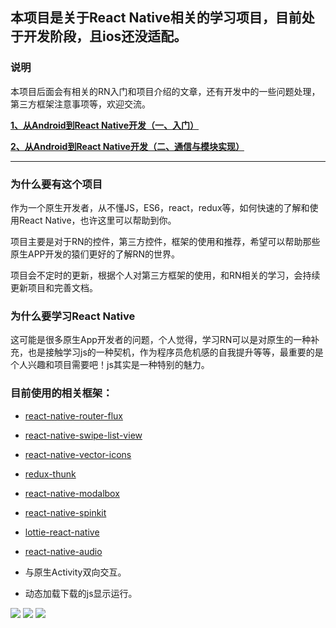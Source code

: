 ## 本项目是关于React Native相关的学习项目，目前处于开发阶段，且ios还没适配。


### 说明

本项目后面会有相关的RN入门和项目介绍的文章，还有开发中的一些问题处理，第三方框架注意事项等，欢迎交流。


**[1、从Android到React Native开发（一、入门）](http://www.jianshu.com/p/97692b1c451d)**

**[2、从Android到React Native开发（二、通信与模块实现）](http://www.jianshu.com/p/bec040926db8)**

---------------------------------------------

### 为什么要有这个项目
作为一个原生开发者，从不懂JS，ES6，react，redux等，如何快速的了解和使用React Native，也许这里可以帮助到你。

项目主要是对于RN的控件，第三方控件，框架的使用和推荐，希望可以帮助那些原生APP开发的猿们更好的了解RN的世界。

项目会不定时的更新，根据个人对第三方框架的使用，和RN相关的学习，会持续更新项目和完善文档。

### 为什么要学习React Native

这可能是很多原生App开发者的问题，个人觉得，学习RN可以是对原生的一种补充，也是接触学习js的一种契机，作为程序员危机感的自我提升等等，最重要的是个人兴趣和项目需要吧！js其实是一种特别的魅力。

### 目前使用的相关框架：

* [react-native-router-flux](https://github.com/aksonov/react-native-router-flux)
* [react-native-swipe-list-view](https://github.com/jemise111/react-native-swipe-list-view)
* [react-native-vector-icons](https://github.com/oblador/react-native-vector-icons)
* [redux-thunk](https://github.com/gaearon/redux-thunk)
* [react-native-modalbox](https://github.com/maxs15/react-native-modalbox)
* [react-native-spinkit](https://github.com/maxs15/react-native-spinkit)
* [lottie-react-native](https://github.com/airbnb/lottie-react-native)
* [react-native-audio](https://github.com/CarGuo/react-native-audio)


* 与原生Activity双向交互。
* 动态加载下载的js显示运行。


![](https://github.com/CarGuo/learnProject/blob/master/03.gif)
![](https://github.com/CarGuo/learnProject/blob/master/01.jpg)
![](https://github.com/CarGuo/learnProject/blob/master/02.jpg)
